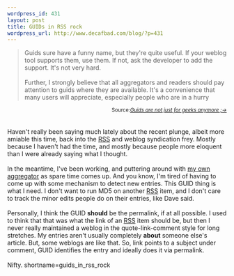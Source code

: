 ```yaml
--- 
wordpress_id: 431
layout: post
title: GUIDs in RSS rock
wordpress_url: http://www.decafbad.com/blog/?p=431
---
```

<blockquote cite="http://backend.userland.com/permalinksNewsAggregators">Guids sure have a funny name, but they're quite useful. If your weblog tool supports them, use them. If not, ask the developer to add the support. It's not very hard.
<br /><br />
Further, I strongly believe that all aggregators and readers should pay attention to guids where they are available. It's a convenience that many users will appreciate, especially people who are in a hurry</blockquote>
<div class="credit" align="right"><small>Source:<cite><a href="http://backend.userland.com/permalinksNewsAggregators">Guids are not just for geeks anymore ;-></a></cite></small></div>
<br /><br />
Haven't really been saying much lately about the recent plunge, albeit more amiable this time, back
into the <a href="http://www.decafbad.com/twiki/bin/view/Main/RSS">RSS</a> and weblog syndication frey.  Mostly because I haven't had the time, and mostly because
people more eloquent than I were already saying what I thought.
<br /><br />
In the meantime, I've been working, and puttering around with 
<a href="http://www.decafbad.com/viewcvs.cgi/dbagg/" target="_top">my own aggregator</a> as spare time comes up.
And you know, I'm tired of having to come up with some mechanism to detect new entries.
This GUID thing is what I need.  I don't want to run MD5 on another <a href="http://www.decafbad.com/twiki/bin/view/Main/RSS">RSS</a> item, and I don't
care to track the minor edits people do on their entries, like Dave said.
<br /><br />
Personally, I think the GUID <strong>should</strong> be the permalink, if at all possible.  I used 
to think that that was what the link of an <a href="http://www.decafbad.com/twiki/bin/view/Main/RSS">RSS</a> item should be, but then I never really
maintained a weblog in the quote-link-comment style for long stretches.  My entries
aren't usually completely <strong>about</strong> someone else's article.  But, some weblogs are 
like that.  So, link points to a subject under comment, GUID identifies the entry and
ideally does it via permalink.
<br /><br />
Nifty.
<!--more-->
shortname=guids_in_rss_rock
